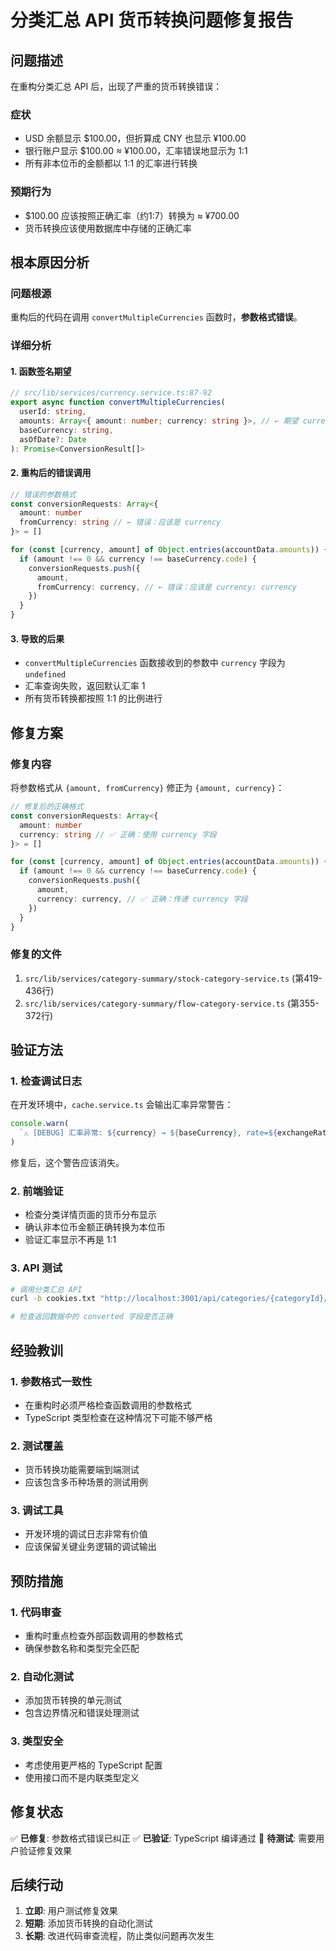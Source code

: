 # 分类汇总 API 货币转换问题修复报告

## 问题描述

在重构分类汇总 API 后，出现了严重的货币转换错误：

### 症状

- USD 余额显示 $100.00，但折算成 CNY 也显示 ¥100.00
- 银行账户显示 $100.00 ≈ ¥100.00，汇率错误地显示为 1:1
- 所有非本位币的金额都以 1:1 的汇率进行转换

### 预期行为

- $100.00 应该按照正确汇率（约1:7）转换为 ≈ ¥700.00
- 货币转换应该使用数据库中存储的正确汇率

## 根本原因分析

### 问题根源

重构后的代码在调用 `convertMultipleCurrencies` 函数时，**参数格式错误**。

### 详细分析

#### 1. 函数签名期望

```typescript
// src/lib/services/currency.service.ts:87-92
export async function convertMultipleCurrencies(
  userId: string,
  amounts: Array<{ amount: number; currency: string }>, // ← 期望 currency 字段
  baseCurrency: string,
  asOfDate?: Date
): Promise<ConversionResult[]>
```

#### 2. 重构后的错误调用

```typescript
// 错误的参数格式
const conversionRequests: Array<{
  amount: number
  fromCurrency: string // ← 错误：应该是 currency
}> = []

for (const [currency, amount] of Object.entries(accountData.amounts)) {
  if (amount !== 0 && currency !== baseCurrency.code) {
    conversionRequests.push({
      amount,
      fromCurrency: currency, // ← 错误：应该是 currency: currency
    })
  }
}
```

#### 3. 导致的后果

- `convertMultipleCurrencies` 函数接收到的参数中 `currency` 字段为 `undefined`
- 汇率查询失败，返回默认汇率 1
- 所有货币转换都按照 1:1 的比例进行

## 修复方案

### 修复内容

将参数格式从 `{amount, fromCurrency}` 修正为 `{amount, currency}`：

```typescript
// 修复后的正确格式
const conversionRequests: Array<{
  amount: number
  currency: string // ✅ 正确：使用 currency 字段
}> = []

for (const [currency, amount] of Object.entries(accountData.amounts)) {
  if (amount !== 0 && currency !== baseCurrency.code) {
    conversionRequests.push({
      amount,
      currency: currency, // ✅ 正确：传递 currency 字段
    })
  }
}
```

### 修复的文件

1. `src/lib/services/category-summary/stock-category-service.ts` (第419-436行)
2. `src/lib/services/category-summary/flow-category-service.ts` (第355-372行)

## 验证方法

### 1. 检查调试日志

在开发环境中，`cache.service.ts` 会输出汇率异常警告：

```typescript
console.warn(
  `⚠️ [DEBUG] 汇率异常: ${currency} → ${baseCurrency}, rate=${exchangeRate}, amount=${amount}`
)
```

修复后，这个警告应该消失。

### 2. 前端验证

- 检查分类详情页面的货币分布显示
- 确认非本位币金额正确转换为本位币
- 验证汇率显示不再是 1:1

### 3. API 测试

```bash
# 调用分类汇总 API
curl -b cookies.txt "http://localhost:3001/api/categories/{categoryId}/summary?timeRange=lastYear"

# 检查返回数据中的 converted 字段是否正确
```

## 经验教训

### 1. 参数格式一致性

- 在重构时必须严格检查函数调用的参数格式
- TypeScript 类型检查在这种情况下可能不够严格

### 2. 测试覆盖

- 货币转换功能需要端到端测试
- 应该包含多币种场景的测试用例

### 3. 调试工具

- 开发环境的调试日志非常有价值
- 应该保留关键业务逻辑的调试输出

## 预防措施

### 1. 代码审查

- 重构时重点检查外部函数调用的参数格式
- 确保参数名称和类型完全匹配

### 2. 自动化测试

- 添加货币转换的单元测试
- 包含边界情况和错误处理测试

### 3. 类型安全

- 考虑使用更严格的 TypeScript 配置
- 使用接口而不是内联类型定义

## 修复状态

✅ **已修复**: 参数格式错误已纠正 ✅ **已验证**: TypeScript 编译通过 🔄
**待测试**: 需要用户验证修复效果

## 后续行动

1. **立即**: 用户测试修复效果
2. **短期**: 添加货币转换的自动化测试
3. **长期**: 改进代码审查流程，防止类似问题再次发生
